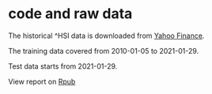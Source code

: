 # code and raw data


The historical ^HSI data is downloaded from [Yahoo Finance](https://finance.yahoo.com/quote/%5EHSI/history?p=%5EHSI).

The training data covered from 2010-01-05 to 2021-01-29. 

Test data starts from 2021-01-29.

View report on [Rpub](https://rpubs.com/ma-haoran/732973)

